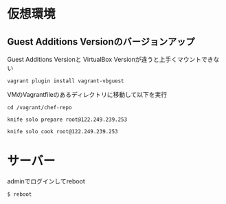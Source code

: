 
# 仮想環境

## Guest Additions Versionのバージョンアップ

Guest Additions Versionと
VirtualBox Versionが違うと上手くマウントできない

```
vagrant plugin install vagrant-vbguest
```

VMのVagrantfileのあるディレクトリに移動して以下を実行

```
cd /vagrant/chef-repo
```

```
knife solo prepare root@122.249.239.253
```

```
knife solo cook root@122.249.239.253
```

# サーバー

adminでログインしてreboot

```
$ reboot
```


